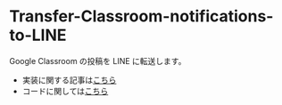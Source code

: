 # Transfer-Classroom-notifications-to-LINE

Google Classroom の投稿を LINE に転送します。

- 実装に関する記事は[こちら](/article.md)
- コードに関しては[こちら](/code/code_description.md)
